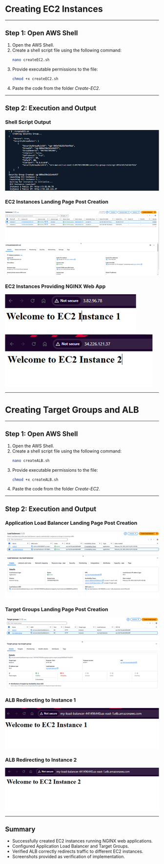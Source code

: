 # **Creating EC2 Instances**

---

## **Step 1: Open AWS Shell**

1. Open the AWS Shell.
2. Create a shell script file using the following command:
   ```sh
   nano createEC2.sh
   ```
3. Provide executable permissions to the file:
   ```sh
   chmod +x createEC2.sh
   ```
4. Paste the code from the folder *Create-EC2*.

---

## **Step 2: Execution and Output**

### **Shell Script Output**
![Shell Script Execution](assets/image.png)

### **EC2 Instances Landing Page Post Creation**
![EC2 Landing Page](assets/landing_page.png)

### **EC2 Instances Providing NGINX Web App**
![NGINX Web App - Instance 1](assets/image-1.png)
![NGINX Web App - Instance 2](assets/image-2.png)

---

# **Creating Target Groups and ALB**

---

## **Step 1: Open AWS Shell**

1. Open the AWS Shell.
2. Create a shell script file using the following command:
   ```sh
   nano createALB.sh
   ```
3. Provide executable permissions to the file:
   ```sh
   chmod +x createALB.sh
   ```
4. Paste the code from the folder *Create-EC2*.

---

## **Step 2: Execution and Output**

### **Application Load Balancer Landing Page Post Creation**
![ALB Landing Page](assets/ALB_LandingPage.png)

### **Target Groups Landing Page Post Creation**
![Target Groups](assets/Target_Groups.png)

### **ALB Redirecting to Instance 1**
![ALB Instance 1](assets/FinalOutput-1.png)

### **ALB Redirecting to Instance 2**
![ALB Instance 2](assets/FinalOutput-2.png)

---

## **Summary**

- Successfully created EC2 instances running NGINX web applications.
- Configured Application Load Balancer and Target Groups.
- Verified ALB correctly redirects traffic to different EC2 instances.
- Screenshots provided as verification of implementation.
